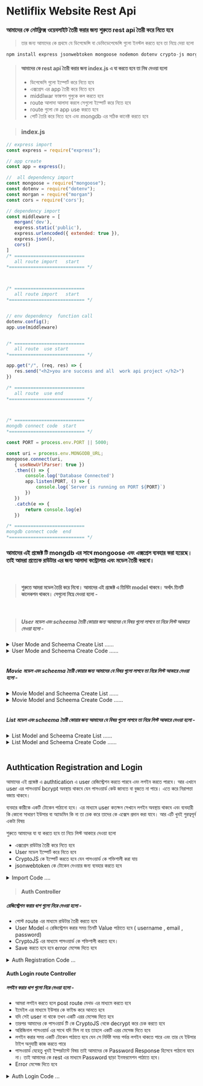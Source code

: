 # Netliflix Website Rest Api 

### আমাদের কে নেটফ্লিক্স ওয়েবসাইট তৈরী করার জন্য শুরুতে  rest api  তৈরী করে নিতে হবে 

> তার জন্য আমাদের কে প্রথমে যে ডিপেন্ডেন্সি বা ডেভিডেপেন্ডেন্সি গুলো ইনস্টল করতে হবে তা  নিম্নে দেয়া হলো 


```javascript  
npm install express jsonwebtoken mongoose nodemon dotenv crypto-js morgan 
```

> #### আমাদের কে rest  api  তৈরী করার জন্য  index.js    এ   যা করতে হবে তা নিম্ব দেওয়া হলো 
>  - ডিপেন্ডেসি গুলো ইম্পোর্ট করে নিতে হবে 
>  - এক্সপ্রেস এর  app  তৈরী  করে নিতে হবে 
>  - middlwar   ফাঙ্কশন গুলুকে কল করতে হবে 
>  - route  আলাদা আলাদা করলে সেগুলো ইম্পোর্ট করে  নিতে হবে 
>  - route  গুলো কে   app  use  করতে হবে 
>  - পোর্ট তৈরি করে নিতে হবে এবং mongdb  এর সঠিক কানেক্ট  করতে হবে 


> ### index.js 


 ```javascript
 // express import 
const express = require("express");

// app create 
const app = express();

//  all dependency import 
const mongoose = require("mongoose");
const dotenv = require("dotenv");
const morgan = require("morgan")
const cors = require('cors');

// dependency import 
const middleware = [
    morgan('dev'),
    express.static('public'),
    express.urlencoded({ extended: true }),
    express.json(),
    cors()
]
/* ==========================
    all route import   start 
*============================ */



/* ==========================
    all route import   start 
*============================ */


// env dependency  function call 
dotenv.config();
app.use(middleware)


/* ==========================
    all route  use start  
*============================ */

app.get("/", (req, res) => {
    res.send("<h2>you are success and all  work api project </h2>")
})

/* ==========================
    all route  use end   
*============================ */



/* ==========================
 mongdb connect code  start 
*============================ */

const PORT = process.env.PORT || 5000;

const uri = process.env.MONGODB_URL;
mongoose.connect(uri,
    { useNewUrlParser: true })
    .then(() => {
        console.log('Database Connected')
        app.listen(PORT, () => {
            console.log(`Server is running on PORT ${PORT}`)
        })
    })
    .catch(e => {
        return console.log(e)
    })

/* ==========================
 mongdb connect code  end
*============================ */
```

### আমাদের এই প্রজেক্ট  টি  mongdb   এর সাথে mongoose  এবং এক্সপ্রেস ব্যবহার করা  হয়েছে। তাই আমরা  প্রত্যেক  রাউটার  এর জন্য আলাদা কন্ট্রোলার এবং মডেল তৈরী করবো।  
 <br/>

> #### শুরুতে  আমরা মডেল তৈরি করে  নিবো।   আমাদের এই প্রজেক্ট এ  তিনিটা model  থাকবে।  অর্থাৎ তিনটি কালেকশন থাকবে।  সেগুলো  নিম্নে দেওয়া হলো - 

 <br/>


> ##### User  মডেল  এবং scheema  তৈরী কোয়ার জন্য আমাদের  যে বিষয় গুলো লাগবে তা নিম্নে  লিস্ট আকারে দেওয়া হলো -

<details>
<summary>User Mode and Scheema Create List  ...... </summary>


 -  username
    -  type: String 
    -  required: true 
    -  unique: true 
- email 
    -  type: String 
    -  required: true 
    -  unique: true 
- password 
    -  type: String 
    -  required: true 
- profilePic 
    -  type: String 
    -  defaut: "" 
- isAdmin 
    -  type: Boolean 
    -  default: false 
- timestamps :  true  


</details>

<details>
<summary>User Mode and Scheema Create Code   ...... </summary>

```javascript 
const { Schema, model } = require('mongoose')

const userScheema = new Schema({
    username: {
        type: String,
        required: true,
        unique: true
    },
    email: {
        type: String,
        required: true,
        unique: true
    },
    password: {
        type: String,
        required: true
    },
    profilePic: {
        type: String, default: ""
    },
    isAdmin: {
        type: Boolean,
        default: false
    }
},

    {
        timestamps: true
    }
)

module.exports = model("User", userScheema)
```


</details>
<br/>

 ##### Movie  মডেল  এবং scheema  তৈরী কোয়ার জন্য আমাদের  যে বিষয় গুলো লাগবে তা নিম্নে  লিস্ট আকারে দেওয়া হলো -

<details>
<summary>Movie  Model and Scheema Create List  ...... </summary>


 -  title
    -  type: String 
    -  required: true 
    -  unique: true 
- desc 
    -  type: String 
- imgTitle 
    -  type: String 
- imgSm 
    -  type: String 
- trailer 
    -  type: String 
- video 
    -  type: String 
- year 
    -  type: String 
- limit 
    -  type: String 
- genre 
    -  type: String  
- isSeries 
    -  type: Boolean 
    -  defaut:false
- timestamps :  true  

</details>

<details>
<summary>Movie  Model  and Scheema Create Code   ...... </summary>

```javascript 
const { Schema, model } = require('mongoose')

const movieScheema = new Schema({
    title: {
        type: String,
        required: true,
        unique: true
    },
    email: String,
    desc: String,
    img: String,
    imgTitle: String,
    imgSm: String,
    trailer: String,
    video: String,
    year: String,
    limit: String,
    genre: String,
    isSeries: {
        type: Boolean,
        default: false
    }

},

    {
        timestamps: true
    }
)
module.exports = model("Movie", movieScheema)
```
</details>

<br/>


##### List   মডেল  এবং scheema  তৈরী কোয়ার জন্য আমাদের  যে বিষয় গুলো লাগবে তা নিম্নে  লিস্ট আকারে দেওয়া হলো -

<details>
<summary>List  Model and Scheema Create List  ...... </summary>


 -  title
    -  type: String 
    -  required: true 
    -  unique: true 
- type 
    -  type: String 
- genre 
    -  type: String 
- content 
    -  type: String 
- timestamps :  true  

</details>



<details>
<summary>List   Model  and Scheema Create Code   ...... </summary>

```javascript 
const { Schema, model } = require('mongoose')

const movieScheema = new Schema({
    title: {
        type: String,
        required: true,
        unique: true
    },
    type: String,
    genre: String,
    content: Array
},

    {
        timestamps: true
    }
)
module.exports = model("Movie", movieScheema)
```
</details>

<br/>


## Authtication Registration and Login 

আমাদের এই প্রজেক্ট এ authtication   এ user   রেজিস্ট্রেশন করতে  পারবে এবং লগইন  করতে  পারবে।  আর এখানে user   এর পাসওয়ার্ড  bcrypt   অবস্থায় থাকবে যেন  পাসওয়ার্ড কেউ জানতে বা বুজতে না পারে।   এতে করে নিরাপত্তা বজায় থাকবে।  

ব্যবহার কারীকে একটি টোকেন  পাঠানো  হবে।   এর মাধ্যমে user  কতক্ষন সেখানে লগইন অবস্থায় থাকবে এবং ব্যবহারী কি কোনো সাধারণ ইউসার বা অ্যাডমিন কি না তা চেক করে তাদের কে এক্সেস প্রদান করা যাবে।  আর এটি খুবই গুরত্বপূর্ন  একটা বিষয় 


শুরুতে আমাদের যা যা করতে হবে তা   নিচে লিস্ট  আকারে  দেওয়া হলো 

- এক্সপ্রেস রাউটার  তৈরী করে নিতে হবে 
- User  মডেল ইম্পোর্ট করে নিতে হবে 
- CryptoJS   কে ইম্পোর্ট করতে হবে যেন  পাসওয়ার্ড কে শক্তিশালী করা যায় 
- jsonwebtoken  কে টোকেন দেওয়ার জন্য ব্যবহার করতে হবে 

<details>
<summary>Import Code ....  </summary>

```javascript
const router = require("express").Router();
const User = require("../models/User");
const CryptoJS = require("crypto-js");
const jwt = require("jsonwebtoken");
```
</details>


> #### Auth Controller  

##### রেজিস্ট্রেশন  করার ধাপ গুলো নিম্নে দেওয়া হলো - 

- পোস্ট route    এর মাধ্যমে   রাউটার তৈরী করতে হবে
- User Model  এ  রেজিস্ট্রেশন  করার সময় তিনটি Value পাঠাতে  হবে ( username , email , password) 
- CryptoJS এর মাধ্যমে পাসওয়ার্ড কে শক্তিশালী করতে হবে।  
- Save  করতে হবে হবে error   মেসেজ দিতে হবে 


<details>
<summary>Auth Registration Code ...  </summary>

```javascript
//REGISTER
router.post("/register", async (req, res) => {
  const newUser = new User({
    username: req.body.username,
    email: req.body.email,
    password: CryptoJS.AES.encrypt(
      req.body.password,
      process.env.SECRET_KEY
    ).toString(),
  });
  try {
    const user = await newUser.save();
    res.status(201).json(user);
  } catch (err) {
    res.status(500).json(err);
  }
});
```
</details>


#### Auth Login  route Controller 
##### লগইন   করার ধাপ গুলো নিম্নে দেওয়া হলো - 
- আমরা  লগইন করতে  হলে post   route  মেথড এর মাধ্যমে করতে হবে 
- ইমেইল এর মাধ্যমে ইউসার কে  ফাইন্ড করে আনতে হবে
- যদি  সেই user  না থাকে তখন একটি এরর মেসেজ দিতে হবে 
- তারপর  আমাদের কে পাসওয়ার্ড টি কে CryptoJS  থেকে decrypt করে   চেক  করতে হবে 
- অরিজিনাল পাসওয়ার্ড এর সাথে যদি  মিল না হয় তাহলে  একটি এরর মেসেজ   দিতে হবে 
- লগইন করার সময় একটি  টোকেন পাঠাতে হবে যেন সে নির্দিষ্ট সময় পর্যন্ত  লগইন থাকতে পারে এবং  তার যে  ইউসার টাইপ অনুযায়ী কাজ করতে  পারে 
- পাসওয়ার্ড যেহেতু খুবই  ইম্পরট্যান্ট বিষয় তাই আমাদের  কে Password   Response  হিসেবে পাঠানো যাবে  না।  তাই আমাদের কে rest  এর  মাধ্যমে Password  ছাড়া ইনফরমেশন পাঠাতে হবে।  
- Error  মেসেজ দিতে হবে 

<details>
<summary>Auth Login  Code ...  </summary>
//LOGIN
router.post("/login", async (req, res) => {
  try {
    const user = await User.findOne({ email: req.body.email });
    !user && res.status(401).json("Wrong password or username!");

    const bytes = CryptoJS.AES.decrypt(user.password, process.env.SECRET_KEY);
    const originalPassword = bytes.toString(CryptoJS.enc.Utf8);

    originalPassword !== req.body.password &&
      res.status(401).json("Wrong password or username!");

    const accessToken = jwt.sign(
      { id: user._id, isAdmin: user.isAdmin },
      process.env.SECRET_KEY,
      { expiresIn: "5d" }
    );

    const { password, ...info } = user._doc;

    res.status(200).json({ ...info, accessToken });
  } catch (err) {
    res.status(500).json(err);
  }
});

</details>



 